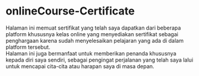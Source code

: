 # onlineCourse-Certificate

Halaman ini memuat sertifikat yang telah saya dapatkan dari beberapa platform khususnya kelas online yang menyediakan sertifikat sebagai penghargaan karena sudah menyelesaikan pelajaran yang ada di dalam platform tersebut.  
Halaman ini juga bermanfaat untuk memberikan penanda khususnya kepada diri saya sendiri, sebagai pengingat perjalanan yang telah saya lalui untuk mencapai cita-cita atau harapan saya di masa depan.
